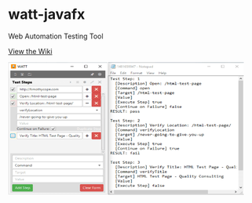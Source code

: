 # watt-javafx
Web Automation Testing Tool

[View the Wiki](https://github.com/kirbycope/watt-javafx/wiki)

![Screenshot](https://raw.githubusercontent.com/kirbycope/watt-javafx/master/watt-javafx.png)
